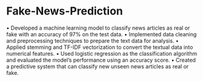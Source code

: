 # Fake-News-Prediction

• Developed a machine learning model to classify news articles as real or fake with an accuracy of 97% on the
test data.
• Implemented data cleaning and preprocessing techniques to prepare the text data for analysis.
• Applied stemming and TF-IDF vectorization to convert the textual data into numerical features.
• Used logistic regression as the classification algorithm and evaluated the model’s performance using an
accuracy score.
• Created a predictive system that can classify new unseen news articles as real or fake.
